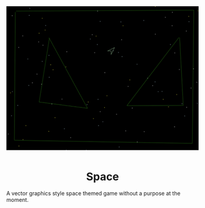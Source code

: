 <div align="center">
<img src="img/main.png" width="600px" alt="Example from the game" style="padding-bottom: 10px;">
<h1>
Space
<div>
</div>
</h1>
</div>

A vector graphics style space themed game without a purpose at the moment.
